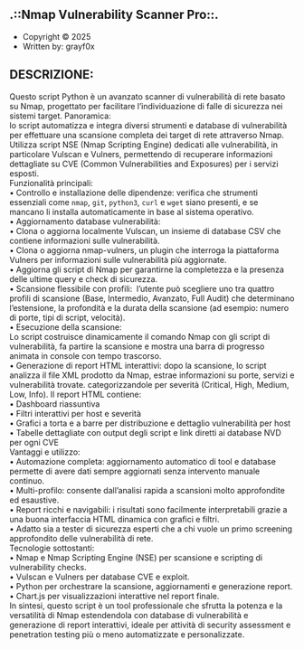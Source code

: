 .::Nmap Vulnerability Scanner Pro::.
------------------------------------
  - Copyright ©️ 2025
  - Written by: grayf0x    

DESCRIZIONE:
------------------------------------

Questo script Python è un avanzato scanner di vulnerabilità di rete basato su Nmap, progettato per facilitare l’individuazione di falle di sicurezza nei sistemi target.
Panoramica:  
lo script automatizza e integra diversi strumenti e database di vulnerabilità per effettuare una scansione completa dei target di rete attraverso Nmap.  
Utilizza script NSE (Nmap Scripting Engine) dedicati alle vulnerabilità, in particolare Vulscan e Vulners, permettendo di recuperare informazioni dettagliate su CVE (Common Vulnerabilities and Exposures) per i servizi esposti.  
Funzionalità principali:  
	•	Controllo e installazione delle dipendenze: verifica che strumenti essenziali come `nmap`, `git`, `python3`, `curl` e `wget` siano presenti, e se mancano li installa automaticamente in base al sistema operativo.  
	•	Aggiornamento database vulnerabilità:  
	•	Clona o aggiorna localmente Vulscan, un insieme di database CSV che contiene informazioni sulle vulnerabilità.  
	•	Clona o aggiorna nmap-vulners, un plugin che interroga la piattaforma Vulners per informazioni sulle vulnerabilità più aggiornate.  
	•	Aggiorna gli script di Nmap per garantirne la completezza e la presenza delle ultime query e check di sicurezza.  
	•	Scansione flessibile con profili:  l’utente può scegliere uno tra quattro profili di scansione (Base, Intermedio, Avanzato, Full Audit) che determinano l’estensione, la profondità e la durata della scansione (ad esempio: numero di porte, tipi di script, velocità).  
	•	Esecuzione della scansione:  
 Lo script costruisce dinamicamente il comando Nmap con gli script di vulnerabilità, fa partire la scansione e mostra una barra di progresso animata in console con tempo trascorso.  
	•	Generazione di report HTML interattivi: dopo la scansione, lo script analizza il file XML prodotto da Nmap, estrae informazioni su porte, servizi e vulnerabilità trovate.   categorizzandole per severità (Critical, High, Medium, Low, Info). Il report HTML contiene:  
	•	Dashboard riassuntiva  
	•	Filtri interattivi per host e severità  
	•	Grafici a torta e a barre per distribuzione e dettaglio vulnerabilità per host  
	•	Tabelle dettagliate con output degli script e link diretti ai database NVD per ogni CVE  
 Vantaggi e utilizzo:  
	•	Automazione completa: aggiornamento automatico di tool e database permette di avere dati sempre aggiornati senza intervento manuale continuo.  
	•	Multi-profilo: consente dall’analisi rapida a scansioni molto approfondite ed esaustive.  
	•	Report ricchi e navigabili: i risultati sono facilmente interpretabili grazie a una buona interfaccia HTML dinamica con grafici e filtri.  
	•	Adatto sia a tester di sicurezza esperti che a chi vuole un primo screening approfondito delle vulnerabilità di rete.  
Tecnologie sottostanti:  
	•	Nmap e Nmap Scripting Engine (NSE) per scansione e scripting di vulnerability checks.  
	•	Vulscan e Vulners per database CVE e exploit.  
	•	Python per orchestrare la scansione, aggiornamenti e generazione report.  
	•	Chart.js per visualizzazioni interattive nel report finale.  
In sintesi, questo script è un tool professionale che sfrutta la potenza e la versatilità di Nmap estendendola con database di vulnerabilità e generazione di report interattivi, ideale per attività di security assessment e penetration testing più o meno automatizzate e personalizzate.  
